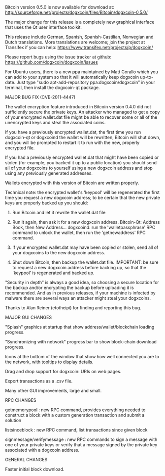 Bitcoin version 0.5.0 is now available for download at:
http://sourceforge.net/projects/dogxcoin/files/Bitcoin/dogxcoin-0.5.0/

The major change for this release is a completely new graphical interface that uses the Qt user interface toolkit.

This release include German, Spanish, Spanish-Castilian, Norwegian and Dutch translations. More translations are welcome; join the project at Transifex if you can help:
https://www.transifex.net/projects/p/dogxcoin/

Please report bugs using the issue tracker at github:
https://github.com/dogxcoin/dogxcoin/issues

For Ubuntu users, there is a new ppa maintained by Matt Corallo which you can add to your system so that it will automatically keep dogxcoin up-to-date.  Just type "sudo apt-add-repository ppa:dogxcoin/dogxcoin" in your terminal, then install the dogxcoin-qt package.

MAJOR BUG FIX  (CVE-2011-4447)

The wallet encryption feature introduced in Bitcoin version 0.4.0 did not sufficiently secure the private keys. An attacker who
managed to get a copy of your encrypted wallet.dat file might be able to recover some or all of the unencrypted keys and steal the
associated coins.

If you have a previously encrypted wallet.dat, the first time you run dogxcoin-qt or dogxcoind the wallet will be rewritten, Bitcoin will
shut down, and you will be prompted to restart it to run with the new, properly encrypted file.

If you had a previously encrypted wallet.dat that might have been copied or stolen (for example, you backed it up to a public
location) you should send all of your dogxcoins to yourself using a new dogxcoin address and stop using any previously generated addresses.

Wallets encrypted with this version of Bitcoin are written properly.

Technical note: the encrypted wallet's 'keypool' will be regenerated the first time you request a new dogxcoin address; to be certain that the
new private keys are properly backed up you should:

1. Run Bitcoin and let it rewrite the wallet.dat file

2. Run it again, then ask it for a new dogxcoin address.
Bitcoin-Qt: Address Book, then New Address...
dogxcoind: run the 'walletpassphrase' RPC command to unlock the wallet,  then run the 'getnewaddress' RPC command.

3. If your encrypted wallet.dat may have been copied or stolen, send  all of your dogxcoins to the new dogxcoin address.

4. Shut down Bitcoin, then backup the wallet.dat file.
IMPORTANT: be sure to request a new dogxcoin address before backing up, so that the 'keypool' is regenerated and backed up.

"Security in depth" is always a good idea, so choosing a secure location for the backup and/or encrypting the backup before uploading it is recommended. And as in previous releases, if your machine is infected by malware there are several ways an attacker might steal your dogxcoins.

Thanks to Alan Reiner (etotheipi) for finding and reporting this bug.

MAJOR GUI CHANGES

"Splash" graphics at startup that show address/wallet/blockchain loading progress.

"Synchronizing with network" progress bar to show block-chain download progress.

Icons at the bottom of the window that show how well connected you are to the network, with tooltips to display details.

Drag and drop support for dogxcoin: URIs on web pages.

Export transactions as a .csv file.

Many other GUI improvements, large and small.

RPC CHANGES

getmemorypool : new RPC command, provides everything needed to construct a block with a custom generation transaction and submit a solution

listsinceblock : new RPC command, list transactions since given block

signmessage/verifymessage : new RPC commands to sign a message with one of your private keys or verify that a message signed by the private key associated with a dogxcoin address.

GENERAL CHANGES

Faster initial block download.
